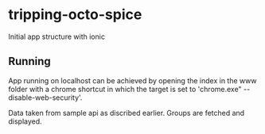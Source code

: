 # tripping-octo-spice
Initial app structure with ionic

## Running
App running on localhost can be achieved by opening the index in the www folder with a chrome shortcut in which the target is set to 'chrome.exe" --disable-web-security'.

Data taken from sample api as discribed earlier. Groups are fetched and displayed.
